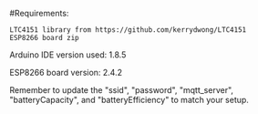 #Requirements:

    LTC4151 library from https://github.com/kerrydwong/LTC4151
    ESP8266 board zip

Arduino IDE version used: 1.8.5

ESP8266 board version: 2.4.2

Remember to update the "ssid", "password", "mqtt_server", "batteryCapacity", and "batteryEfficiency" to match your setup. 
